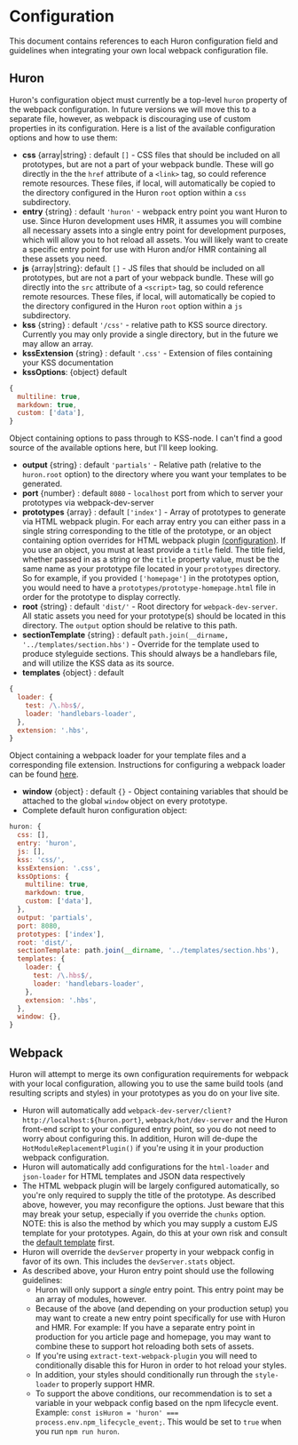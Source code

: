 # Configuration

This document contains references to each Huron configuration field and guidelines when integrating your own local webpack configuration file.

## Huron
Huron's configuration object must currently be a top-level `huron` property of the webpack configuration. In future versions we will move this to a separate file, however, as webpack is discouraging use of custom properties in its configuration. Here is a list of the available configuration options and how to use them:

* **css** {array|string} : default `[]` - CSS files that should be included on all prototypes, but are not a part of your webpack bundle. These will go directly in the the `href` attribute of a `<link>` tag, so could reference remote resources. These files, if local, will automatically be copied to the directory configured in the Huron `root` option within a `css` subdirectory.
* **entry** {string} : default `'huron'` - webpack entry point you want Huron to use. Since Huron development uses HMR, it assumes you will combine all necessary assets into a single entry point for development purposes, which will allow you to hot reload all assets. You will likely want to create a specific entry point for use with Huron and/or HMR containing all these assets you need.
* **js** {array|string}: default `[]` - JS files that should be included on all prototypes, but are not a part of your webpack bundle. These will go directly into the `src` attribute of a `<script>` tag, so could reference remote resources. These files, if local, will automatically be copied to the directory configured in the Huron `root` option within a `js` subdirectory.
* **kss** {string} : default `'/css'` - relative path to KSS source directory. Currently you may only provide a single directory, but in the future we may allow an array.
* **kssExtension** {string} : default `'.css'` - Extension of files containing your KSS documentation
* **kssOptions**: {object} default
 
```javascript
{
  multiline: true,
  markdown: true,
  custom: ['data'],
}
```

Object containing options to pass through to KSS-node. I can't find a good source of the available options here, but I'll keep looking.

* **output** {string} : default `'partials'` - Relative path (relative to the `huron.root` option) to the directory where you want your templates to be generated.
* **port** {number} : default `8080` - `localhost` port from which to server your prototypes via webpack-dev-server
* **prototypes** {array} : default `['index']` - Array of prototypes to generate via HTML webpack plugin. For each array entry you can either pass in a single string corresponding to the title of the prototype, or an object containing option overrides for HTML webpack plugin [(configuration)](https://github.com/ampedandwired/html-webpack-plugin). If you use an object, you must at least provide a `title` field. The title field, whether passed in as a string or the `title` property value, must be the same name as your prototype file located in your `prototypes` directory. So for example, if you provided `['homepage']` in the prototypes option, you would need to have a `prototypes/prototype-homepage.html` file in order for the prototype to display correctly.
* **root** {string} : default `'dist/'` - Root directory for `webpack-dev-server`. All static assets you need for your prototype(s) should be located in this directory. The `output` option should be relative to this path.
* **sectionTemplate** {string} : default `path.join(__dirname, '../templates/section.hbs')` - Override for the template used to produce styleguide sections. This should always be a handlebars file, and will utilize the KSS data as its source.
* **templates** {object} : default

```javascript
{
  loader: {
    test: /\.hbs$/,
    loader: 'handlebars-loader',
  },
  extension: '.hbs',
}
```

Object containing a webpack loader for your template files and a corresponding file extension. Instructions for configuring a webpack loader can be found [here](https://webpack.github.io/docs/configuration.html#module-loaders).
* **window** {object} : default `{}` - Object containing variables that should be attached to the global `window` object on every prototype.
* Complete default huron configuration object:

```javascript
huron: {
  css: [],
  entry: 'huron',
  js: [],
  kss: 'css/',
  kssExtension: '.css',
  kssOptions: {
    multiline: true,
    markdown: true,
    custom: ['data'],
  },
  output: 'partials',
  port: 8080,
  prototypes: ['index'],
  root: 'dist/',
  sectionTemplate: path.join(__dirname, '../templates/section.hbs'),
  templates: {
    loader: {
      test: /\.hbs$/,
      loader: 'handlebars-loader',
    },
    extension: '.hbs',
  },
  window: {},
}
```

## Webpack
Huron will attempt to merge its own configuration requirements for webpack with your local configuration, allowing you to use the same build tools (and resulting scripts and styles) in your prototypes as you do on your live site.
* Huron will automatically add `webpack-dev-server/client?http://localhost:${huron.port}`, `webpack/hot/dev-server` and the Huron front-end script to your configured entry point, so you do not need to worry about configuring this. In addition, Huron will de-dupe the `HotModuleReplacementPlugin()` if you're using it in your production webpack configuration.
* Huron will automatically add configurations for the `html-loader` and `json-loader` for HTML templates and JSON data respectively
* The HTML webpack plugin will be largely configured automatically, so you're only required to supply the title of the prototype. As described above, however, you may reconfigure the options. Just beware that this may break your setup, especially if you override the `chunks` option. NOTE: this is also the method by which you may supply a custom EJS template for your prototypes. Again, do this at your own risk and consult the [default template](../templates/prototype-teplate.ejs) first.
* Huron will override the `devServer` property in your webpack config in favor of its own. This includes the `devServer.stats` object.
* As described above, your Huron entry point should use the following guidelines:
  * Huron will only support a _single_ entry point. This entry point may be an array of modules, however.
  * Because of the above (and depending on your production setup) you may want to create a new entry point specifically for use with Huron and HMR. For example: If you have a separate entry point in production for you article page and homepage, you may want to combine these to support hot reloading both sets of assets.
  * If you're using `extract-text-webpack-plugin` you will need to conditionally disable this for Huron in order to hot reload your styles.
  * In addition, your styles should conditionally run through the `style-loader` to properly support HMR.
  * To support the above conditions, our recommendation is to set a variable in your webpack config based on the npm lifecycle event. Example: `const isHuron = 'huron' === process.env.npm_lifecycle_event;`. This would be set to `true` when you run `npm run huron`.
